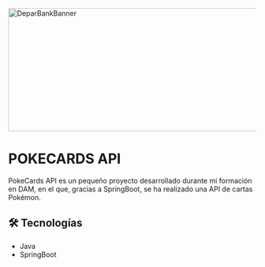 <img width="1000" height="250" alt="DeparBankBanner" src="https://github.com/user-attachments/assets/f755d8b5-7550-449c-a0d2-174962d8fcd5" />

# POKECARDS API

PokeCards API es un pequeño proyecto desarrollado durante mi formación en DAM, en el que, gracias a SpringBoot, se ha realizado una API de cartas Pokémon.

## 🛠️ Tecnologías

- Java
- SpringBoot
